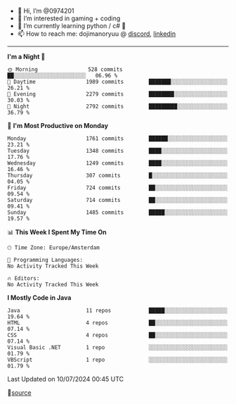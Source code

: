 - 👋 Hi, I’m @0974201
- 👀 I’m interested in gaming + coding
- 🌱 I’m currently learning python / c# 🐍
- 📫 How to reach me: dojimanoryuu @ [discord](https://discord.com "please let me know that you found me on github"), [linkedin](https://www.linkedin.com/in/sonprakiki/)  

<!---
0974201/0974201 is a ✨ special ✨ repository because its `README.md` (this file) appears on your GitHub profile.
You can click the Preview link to take a look at your changes.
--->

----
<!--START_SECTION:waka-->
**I'm a Night 🦉** 

```text
🌞 Morning                528 commits         ██░░░░░░░░░░░░░░░░░░░░░░░   06.96 % 
🌆 Daytime                1989 commits        ███████░░░░░░░░░░░░░░░░░░   26.21 % 
🌃 Evening                2279 commits        ████████░░░░░░░░░░░░░░░░░   30.03 % 
🌙 Night                  2792 commits        █████████░░░░░░░░░░░░░░░░   36.79 % 
```
📅 **I'm Most Productive on Monday** 

```text
Monday                   1761 commits        ██████░░░░░░░░░░░░░░░░░░░   23.21 % 
Tuesday                  1348 commits        ████░░░░░░░░░░░░░░░░░░░░░   17.76 % 
Wednesday                1249 commits        ████░░░░░░░░░░░░░░░░░░░░░   16.46 % 
Thursday                 307 commits         █░░░░░░░░░░░░░░░░░░░░░░░░   04.05 % 
Friday                   724 commits         ██░░░░░░░░░░░░░░░░░░░░░░░   09.54 % 
Saturday                 714 commits         ██░░░░░░░░░░░░░░░░░░░░░░░   09.41 % 
Sunday                   1485 commits        █████░░░░░░░░░░░░░░░░░░░░   19.57 % 
```


📊 **This Week I Spent My Time On** 

```text
🕑︎ Time Zone: Europe/Amsterdam

💬 Programming Languages: 
No Activity Tracked This Week

🔥 Editors: 
No Activity Tracked This Week
```

**I Mostly Code in Java** 

```text
Java                     11 repos            █████░░░░░░░░░░░░░░░░░░░░   19.64 % 
HTML                     4 repos             ██░░░░░░░░░░░░░░░░░░░░░░░   07.14 % 
CSS                      4 repos             ██░░░░░░░░░░░░░░░░░░░░░░░   07.14 % 
Visual Basic .NET        1 repo              ░░░░░░░░░░░░░░░░░░░░░░░░░   01.79 % 
VBScript                 1 repo              ░░░░░░░░░░░░░░░░░░░░░░░░░   01.79 % 
```




 Last Updated on 10/07/2024 00:45 UTC
<!--END_SECTION:waka-->
🔗[source](https://github.com/anmol098/waka-readme-stats/)
